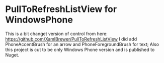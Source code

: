 # PullToRefreshListView for WindowsPhone

This is a bit changet version of control from here: https://github.com/XamlBrewer/PullToRefreshListView
I did add PhoneAccentBrush for an arrow and PhoneForegroundBrush for text;
Also this project is cut to be only Windows Phone version and is published to Nuget.
